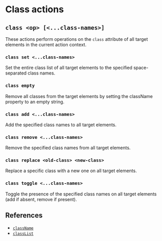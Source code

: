 # Class actions

## `class <op> [<...class-names>]`

These actions perform operations on the `class` attribute of all target elements
in the current action context.

### `class set <...class-names>`

Set the entire class list of all target elements to the specified
space-separated class names.

### `class empty`

Remove all classes from the target elements by setting the className property to
an empty string.

### `class add <...class-names>`

Add the specified class names to all target elements.

### `class remove <...class-names>`

Remove the specified class names from all target elements.

### `class replace <old-class> <new-class>`

Replace a specific class with a new one on all target elements.

### `class toggle <...class-names>`

Toggle the presence of the specified class names on all target elements (add if
absent, remove if present).

## References

- [`className`](https://developer.mozilla.org/docs/Web/API/Element/className)
- [`classList`](https://developer.mozilla.org/docs/Web/API/Element/classList)

